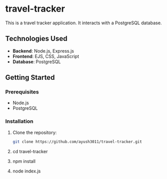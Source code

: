 # travel-tracker
This is a travel tracker application. It interacts with a PostgreSQL database.



## Technologies Used

- **Backend**: Node.js, Express.js
- **Frontend**: EJS, CSS, JavaScript
- **Database**: PostgreSQL

## Getting Started

### Prerequisites

- Node.js
- PostgreSQL

### Installation

1. Clone the repository:
   ```bash
   git clone https://github.com/ayush3011/travel-tracker.git

2. cd travel-tracker

3. npm install

4. node index.js
